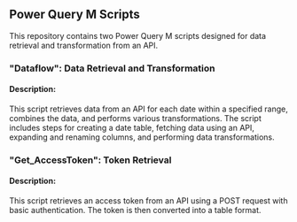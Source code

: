 ## Power Query M Scripts

This repository contains two Power Query M scripts designed for data retrieval and transformation from an API.

### "Dataflow": Data Retrieval and Transformation

#### Description:
This script retrieves data from an API for each date within a specified range, combines the data, and performs various transformations. The script includes steps for creating a date table, fetching data using an API, expanding and renaming columns, and performing data transformations.

### "Get_AccessToken": Token Retrieval

#### Description:
This script retrieves an access token from an API using a POST request with basic authentication. The token is then converted into a table format.
